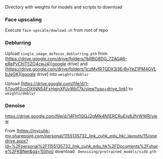 Directory with weights for models and scripts to download

### Face upscaling

Execute `face-upscale/dowload.sh` from root of repo

### Deblurring

Upload `single_image_defocus_deblurring.pth` from [https://drive.google.com/drive/folders/1bRBG8DG_72AGA6-eRePvChlT5ZO4cwJ4][google drive] and 
[https://drive.google.com/drive/folders/1czMyfRTQDX3j3ErByYeZ1PM4GVLbJeGK][google drive] into `weights/deblur`

Upload [https://drive.google.com/file/d/1-5Tqu9f2cnDXtNN54FxHqjnXPJvWbT7k/view?usp=drive_link] to `weights/deblur`

### Denoise

https://drive.google.com/file/d/14Fht1QQJ2gMlk4N1ERCRuElg8JfjrWWR/view

From [https://mycuhk-my.sharepoint.com/personal/1155135732_link_cuhk_edu_hk/_layouts/15/onedrive.aspx?id=%2Fpersonal%2F1155135732_link_cuhk_edu_hk%2FDocuments%2Fshare%2FKBNet&ga=1](this) download ` Denoising/pretrained_models/sidd.pth`